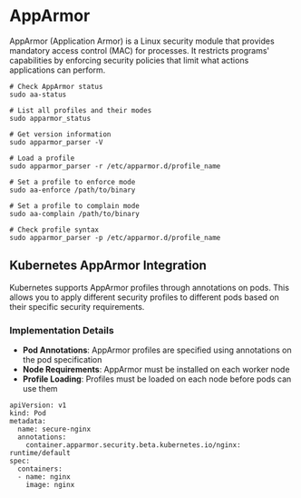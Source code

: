 # AppArmor

AppArmor (Application Armor) is a Linux security module that provides mandatory access control (MAC) for processes. It restricts programs' capabilities by enforcing security policies that limit what actions applications can perform.

```
# Check AppArmor status
sudo aa-status

# List all profiles and their modes
sudo apparmor_status

# Get version information
sudo apparmor_parser -V

# Load a profile
sudo apparmor_parser -r /etc/apparmor.d/profile_name

# Set a profile to enforce mode
sudo aa-enforce /path/to/binary

# Set a profile to complain mode
sudo aa-complain /path/to/binary

# Check profile syntax
sudo apparmor_parser -p /etc/apparmor.d/profile_name

```

## Kubernetes AppArmor Integration
Kubernetes supports AppArmor profiles through annotations on pods. This allows you to apply different security profiles to different pods based on their specific security requirements.

### Implementation Details

- **Pod Annotations**: AppArmor profiles are specified using annotations on the pod specification
- **Node Requirements**: AppArmor must be installed on each worker node
- **Profile Loading**: Profiles must be loaded on each node before pods can use them

```
apiVersion: v1
kind: Pod
metadata:
  name: secure-nginx
  annotations:
    container.apparmor.security.beta.kubernetes.io/nginx: runtime/default
spec:
  containers:
  - name: nginx
    image: nginx
```